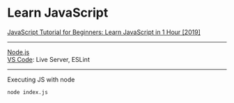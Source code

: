 # Learn JavaScript

[JavaScript Tutorial for Beginners: Learn JavaScript in 1 Hour [2019]](https://www.youtube.com/watch?v=W6NZfCO5SIk)

---
[Node.js](https://nodejs.org/)  
[VS Code](https://code.visualstudio.com/): 
Live Server, ESLint

---

Executing JS with node
```cmd
node index.js
```
